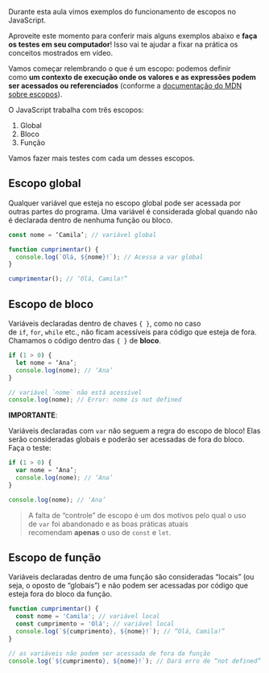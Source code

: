 Durante esta aula vimos exemplos do funcionamento de escopos no JavaScript.

Aproveite este momento para conferir mais alguns exemplos abaixo e **faça os testes em seu computador**! Isso vai te ajudar a fixar na prática os conceitos mostrados em vídeo.

Vamos começar relembrando o que é um escopo: podemos definir como **um contexto de execução onde os valores e as expressões podem ser acessados ou referenciados** (conforme a [documentação do MDN sobre escopos](https://developer.mozilla.org/pt-BR/docs/Glossary/Scope)).

O JavaScript trabalha com três escopos:

1. Global
2. Bloco
3. Função

Vamos fazer mais testes com cada um desses escopos.

## Escopo global

Qualquer variável que esteja no escopo global pode ser acessada por outras partes do programa. Uma variável é considerada global quando não é declarada dentro de nenhuma função ou bloco.

```js
const nome = ‘Camila’; // variável global

function cumprimentar() {
  console.log(`Olá, ${nome}!`); // Acessa a var global
}

cumprimentar(); // ‘Olá, Camila!”
```

## Escopo de bloco

Variáveis declaradas dentro de chaves `{ }`, como no caso de `if`, `for`, `while` etc., não ficam acessíveis para código que esteja de fora. Chamamos o código dentro das `{ }` de **bloco**.

```js
if (1 > 0) {
  let nome = ‘Ana’;
  console.log(nome); // ‘Ana’
}

// variável `nome` não está acessível
console.log(nome); // Error: nome is not defined
```

**IMPORTANTE**:

Variáveis declaradas com `var` não seguem a regra do escopo de bloco! Elas serão consideradas globais e poderão ser acessadas de fora do bloco. Faça o teste:

```js
if (1 > 0) {
  var nome = ‘Ana’;
  console.log(nome); // ‘Ana’
}

console.log(nome); // ‘Ana’
```

> A falta de “controle” de escopo é um dos motivos pelo qual o uso de `var` foi abandonado e as boas práticas atuais recomendam **apenas** o uso de `const` e `let`.

## Escopo de função

Variáveis declaradas dentro de uma função são consideradas “locais” (ou seja, o oposto de “globais”) e não podem ser acessadas por código que esteja fora do bloco da função.

```js
function cumprimentar() {
  const nome = 'Camila'; // variável local
  const cumprimento = 'Olá'; // variável local
  console.log(`${cumprimento}, ${nome}!`); // “Olá, Camila!”
}

// as variáveis não podem ser acessada de fora da função
console.log(`${cumprimento}, ${nome}!`); // Dará erro de “not defined” no console
```

